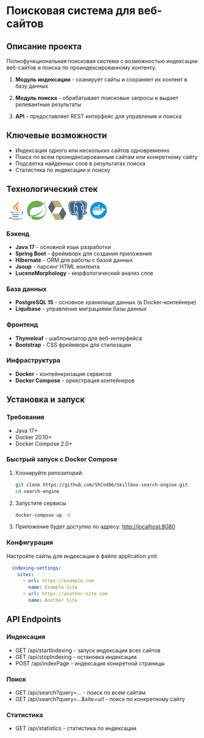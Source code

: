 # Поисковая система для веб-сайтов


## Описание проекта

Полнофункциональная поисковая система с возможностью индексации веб-сайтов и поиска по проиндексированному контенту.

1. **Модуль индексации** - сканирует сайты и сохраняет их контент в базу данных

2. **Модуль поиска** - обрабатывает поисковые запросы и выдает релевантные результаты

3. **API** - предоставляет REST интерфейс для управления и поиска

##  Ключевые возможности

- Индексация одного или нескольких сайтов одновременно
- Поиск по всем проиндексированным сайтам или конкретному сайту
- Подсветка найденных слов в результатах поиска
- Статистика по индексации и поиску

## Технологический стек
<img src=".logo/java-svgrepo-com.svg" width="50">
<img src=".logo/spring-svgrepo-com.svg" width="50">
<img src=".logo/hibernate-svgrepo-com.svg" width="50">
<img src=".logo/postgresql-logo-svgrepo-com.svg" width="50">
<img src=".logo/docker-svgrepo-com.svg" width="50">




### Бэкенд

- **Java 17** - основной язык разработки
- **Spring Boot** - фреймворк для создания приложения
- **Hibernate** - ORM для работы с базой данных
- **Jsoup** - парсинг HTML контента
- **LuceneMorphology** - морфологический анализ слов

### База данных
- **PostgreSQL 15** - основное хранилище данных (в Docker-контейнере)
- **Liquibase** - управление миграциями базы данных

### Фронтенд
- **Thymeleaf** - шаблонизатор для веб-интерфейса
- **Bootstrap** - CSS фреймворк для стилизации

### Инфраструктура
- **Docker** - контейнеризация сервисов
- **Docker Compose** - оркестрация контейнеров

## Установка и запуск

### Требования
- Java 17+
- Docker 20.10+
- Docker Compose 2.0+

### Быстрый запуск с Docker Compose

1. Клонируйте репозиторий:

    ```bash
    git clone https://github.com/ShCod86/Skillbox-search-engine.git
    cd search-engine
    ```
2. Запустите сервисы
    ```bash
    docker-compose up -d
    ```
3. Приложение будет доступно по адресу: [http://localhost:8080](http://localhost:8080)

### Конфигурация

Настройте сайты для индексации в файле application.yml:
```yaml
  indexing-settings:
    sites:
      - url: https://example.com
        name: Example Site
      - url: https://another-site.com
        name: Another Site
```

## API Endpoints

### Индексация

- GET /api/startIndexing - запуск индексации всех сайтов
- GET /api/stopIndexing - остановка индексации
- POST /api/indexPage - индексация конкретной страницы

### Поиск

- GET /api/search?query=... - поиск по всем сайтам
- GET /api/search?query=...&site=url - поиск по конкретному сайту

### Статистика

- GET /api/statistics - статистика по индексации

